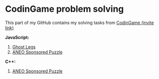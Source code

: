 # CodinGame problem solving
This part of my GitHub contains my solving tasks from [CodinGame (invite link)
](https://www.codingame.com/servlet/urlinvite?u=2066813)

**JavaScript:**
 1. [Ghost Legs]()
 2. [ANEO Sponsored Puzzle]()

**C++:**
 1. [ANEO Sponsored Puzzle]()